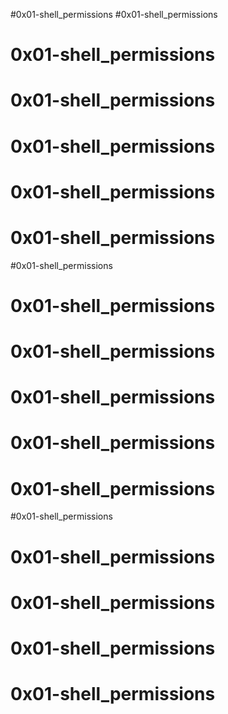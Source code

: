 #0x01-shell_permissions
#0x01-shell_permissions
# 0x01-shell_permissions
# 0x01-shell_permissions
# 0x01-shell_permissions
# 0x01-shell_permissions
# 0x01-shell_permissions
#0x01-shell_permissions
# 0x01-shell_permissions
# 0x01-shell_permissions
# 0x01-shell_permissions
# 0x01-shell_permissions
# 0x01-shell_permissions
#0x01-shell_permissions
# 0x01-shell_permissions
# 0x01-shell_permissions
# 0x01-shell_permissions 
# 0x01-shell_permissions 
